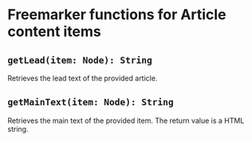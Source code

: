 # Freemarker functions for Article content items

## `getLead(item: Node): String`

Retrieves the lead text of the provided article.

## `getMainText(item: Node): String`

Retrieves the main text of the provided item. The return value is a
HTML string.